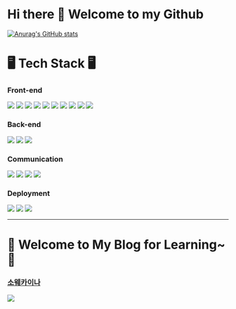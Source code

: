 # Hi there 👋 Welcome to my Github
<!---
kangdy25/kangdy25 is a ✨ special ✨ repository because its `README.md` (this file) appears on your GitHub profile.
You can click the Preview link to take a look at your changes.
--->

[![Anurag's GitHub stats](https://github-readme-stats.vercel.app/api?username=kangdy25&theme=tokyonight)](https://github.com/anuraghazra/github-readme-stats)
# 🖥️ Tech Stack 🖥️
### Front-end
<span><img src = "https://img.shields.io/badge/html5-%23E34F26.svg?style=for-the-badge&logo=html5&logoColor=white"> </span> 
<span><img src = "https://img.shields.io/badge/css3-%231572B6.svg?style=for-the-badge&logo=css3&logoColor=white"> </span> 
<span><img src = "https://img.shields.io/badge/SASS-hotpink.svg?style=for-the-badge&logo=SASS&logoColor=white"> </span> 
<span><img src = "https://img.shields.io/badge/tailwindcss-%2338B2AC.svg?style=for-the-badge&logo=tailwind-css&logoColor=white"> </span> 
<span><img src = "https://img.shields.io/badge/javascript-%23323330.svg?style=for-the-badge&logo=javascript&logoColor=%23F7DF1E"> </span> 
<span><img src = "https://img.shields.io/badge/typescript-%23007ACC.svg?style=for-the-badge&logo=typescript&logoColor=white"> </span> 
<span><img src = "https://img.shields.io/badge/threejs-black?style=for-the-badge&logo=three.js&logoColor=white"> </span> 
<span><img src = "https://img.shields.io/badge/react-%2320232a.svg?style=for-the-badge&logo=react&logoColor=%2361DAFB"> </span> 
<span><img src = "https://img.shields.io/badge/redux-%23593d88.svg?style=for-the-badge&logo=redux&logoColor=white"> </span> 
<span><img src = "https://img.shields.io/badge/Next-black?style=for-the-badge&logo=next.js&logoColor=white"> </span> 


### Back-end
<span><img src = "https://img.shields.io/badge/node.js-6DA55F?style=for-the-badge&logo=node.js&logoColor=white"> </span> 
<span><img src = "https://img.shields.io/badge/mysql-4479A1.svg?style=for-the-badge&logo=mysql&logoColor=white"> </span> 
<span><img src = "https://img.shields.io/badge/Supabase-3ECF8E?style=for-the-badge&logo=supabase&logoColor=white"> </span> 


### Communication
<span><img src = "https://img.shields.io/badge/git-%23F05033.svg?style=for-the-badge&logo=git&logoColor=white"> </span> 
<span><img src = "https://img.shields.io/badge/markdown-%23000000.svg?style=for-the-badge&logo=markdown&logoColor=white"> </span>
<span><img src = "https://img.shields.io/badge/figma-%23F24E1E.svg?style=for-the-badge&logo=figma&logoColor=white"> </span>
<span><img src = "https://img.shields.io/badge/Notion-%23000000.svg?style=for-the-badge&logo=notion&logoColor=white"> </span>


### Deployment
<span><img src = "https://img.shields.io/badge/netlify-%23000000.svg?style=for-the-badge&logo=netlify&logoColor=#00C7B7"> </span>
<span><img src = "https://img.shields.io/badge/AWS-%23FF9900.svg?style=for-the-badge&logo=amazon-aws&logoColor=white"> </span>
<span><img src = "https://img.shields.io/badge/vercel-%23000000.svg?style=for-the-badge&logo=vercel&logoColor=white"> </span>

* * *
# 📜 Welcome to My Blog for Learning~ 📜 
### [소웨카이나](https://kangdy25.tistory.com/)
<img src="https://github.com/kangdy25/Into_the_Javascript/assets/58673491/c8dd7d7b-69cd-448b-aa25-26bd3dbcd30d"/>


